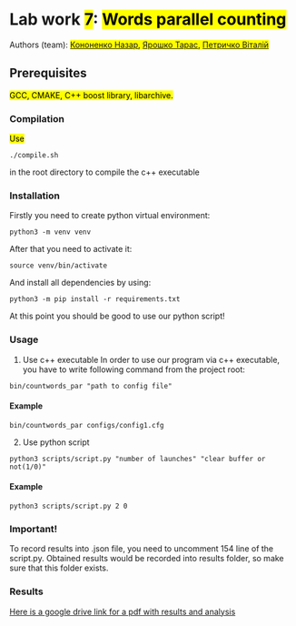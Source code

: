 # Lab work <mark>7</mark>: <mark>Words parallel counting</mark>
Authors (team): <mark>[Кононенко Назар](https://github.com/nazar12314), [Ярошко Тарас](https://github.com/tyaroshko), [Петричко Віталій](https://github.com/Vitalik001)</mark><br>

## Prerequisites

<mark>GCC, CMAKE, C++ boost library, libarchive.</mark>


### Compilation

<mark>Use
```shell
./compile.sh
```
in the root directory to compile the c++ executable</mark>

### Installation

Firstly you need to create python virtual environment:
```shell
python3 -m venv venv
```

After that you need to activate it:
```shell
source venv/bin/activate
```

And install all dependencies by using:
```shell
python3 -m pip install -r requirements.txt 
```

At this point you should be good to use our python script!

### Usage

1. Use c++ executable
   In order to use our program via c++ executable, you have to write following command from the project root:
```shell
bin/countwords_par "path to config file"
```

#### Example
```shell
bin/countwords_par configs/config1.cfg
```

2. Use python script
```shell
python3 scripts/script.py "number of launches" "clear buffer or not(1/0)"
```

#### Example
```shell
python3 scripts/script.py 2 0
```

### Important!

To record results into .json file, you need to uncomment 154 line of the script.py. Obtained results would be recorded into results folder, so make sure that this folder exists.

### Results

[Here is a google drive link for a pdf with results and analysis](https://docs.google.com/document/d/1hA_XQaIYYuKtCCT_qcUrbKBVN7sXCmavtb9zsATMjZI/edit)
